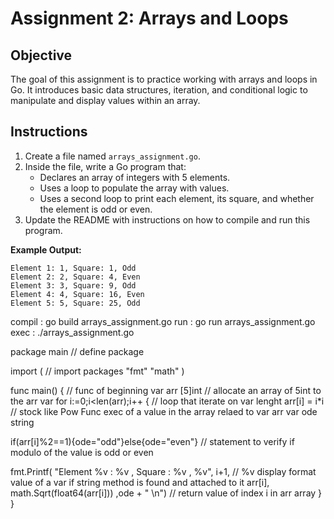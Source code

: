 # Assignment 2: Arrays and Loops

## Objective

The goal of this assignment is to practice working with arrays and loops in Go. It introduces basic 
data structures, iteration, and conditional logic to manipulate and display values within an array.

## Instructions

1. Create a file named `arrays_assignment.go`.
2. Inside the file, write a Go program that:
   - Declares an array of integers with 5 elements.
   - Uses a loop to populate the array with values.
   - Uses a second loop to print each element, its square, and whether the element is odd or even.
3. Update the README with instructions on how to compile and run this program.

**Example Output:**

```
Element 1: 1, Square: 1, Odd
Element 2: 2, Square: 4, Even
Element 3: 3, Square: 9, Odd
Element 4: 4, Square: 16, Even
Element 5: 5, Square: 25, Odd
```

compil : go build arrays_assignment.go
run : go run arrays_assignment.go
exec : ./arrays_assignment.go


package main // define package

import ( // import packages
	"fmt"
	"math"
)

func main() { // func of beginning
var arr [5]int // allocate an array of 5int to the arr var
for i:=0;i<len(arr);i++ { // loop that iterate on var lenght
arr[i] = i*i // stock like Pow Func exec of a value in the array relaed to var arr
var ode string  

if(arr[i]%2==1){ode="odd"}else{ode="even"} // statement to verify if modulo of the value  is odd or 
even

fmt.Printf(
"Element %v : %v , Square : %v , %v", i+1, // %v display format value of a var if string method is 
found and attached to it
arr[i], math.Sqrt(float64(arr[i])) ,ode + " \n") // return value of index i in arr array
}
}


